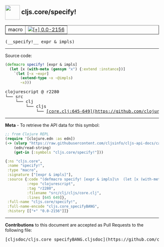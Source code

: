 ## <img width="48px" valign="middle" src="http://i.imgur.com/Hi20huC.png"> cljs.core/specify!

 <table border="1">
<tr>

<td>macro</td>
<td><a href="https://github.com/cljsinfo/cljs-api-docs/tree/0.0-2156"><img valign="middle" alt="[+] 0.0-2156" src="https://img.shields.io/badge/+-0.0--2156-lightgrey.svg"></a> </td>
</tr>
</table>

 <samp>
(__specify!__ expr & impls)<br>
</samp>

---





Source code:

```clj
(defmacro specify! [expr & impls]
  (let [x (with-meta (gensym "x") {:extend :instance})]
    `(let [~x ~expr]
       (extend-type ~x ~@impls)
       ~x)))
```

 <pre>
clojurescript @ r2280
└── src
    └── clj
        └── cljs
            └── <ins>[core.clj:645-649](https://github.com/clojure/clojurescript/blob/r2280/src/clj/cljs/core.clj#L645-L649)</ins>
</pre>


---

__Meta__ - To retrieve the API data for this symbol:

```clj
;; from Clojure REPL
(require '[clojure.edn :as edn])
(-> (slurp "https://raw.githubusercontent.com/cljsinfo/cljs-api-docs/catalog/cljs-api.edn")
    (edn/read-string)
    (get-in [:symbols "cljs.core/specify!"]))
```

```clj
{:ns "cljs.core",
 :name "specify!",
 :type "macro",
 :signature ["[expr & impls]"],
 :source {:code "(defmacro specify! [expr & impls]\n  (let [x (with-meta (gensym \"x\") {:extend :instance})]\n    `(let [~x ~expr]\n       (extend-type ~x ~@impls)\n       ~x)))",
          :repo "clojurescript",
          :tag "r2280",
          :filename "src/clj/cljs/core.clj",
          :lines [645 649]},
 :full-name "cljs.core/specify!",
 :full-name-encode "cljs.core_specifyBANG",
 :history [["+" "0.0-2156"]]}

```

---

__Contributions__ to this document are accepted as Pull Requests to the following file:

 <pre>
[cljsdoc/cljs.core_specifyBANG.cljsdoc](https://github.com/cljsinfo/cljs-api-docs/blob/master/cljsdoc/cljs.core_specifyBANG.cljsdoc)
</pre>

